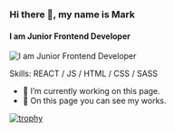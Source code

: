 ### Hi there 👋, my name is Mark
#### I am Junior Frontend Developer
![I am Junior Frontend Developer](https://xakep.ru/wp-content/uploads/2018/08/180618/js-h.jpg)

Skills: REACT / JS / HTML / CSS / SASS 

- 🔭 I’m currently working on this page. 
- 👾 Оn this page you can see my works.



[![trophy](https://github-profile-trophy.vercel.app/?username=MakrFrost)](https://github.com/ryo-ma/github-profile-trophy)
